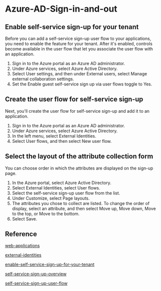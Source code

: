 # Azure-AD-Sign-in-and-out

## Enable self-service sign-up for your tenant

Before you can add a self-service sign-up user flow to your applications, you need to enable the feature for your tenant. After it's enabled, controls become available in the user flow that let you associate the user flow with an application.

1. Sign in to the Azure portal as an Azure AD administrator.
2. Under Azure services, select Azure Active Directory.
3. Select User settings, and then under External users, select Manage external collaboration settings.
4. Set the Enable guest self-service sign up via user flows toggle to Yes.

## Create the user flow for self-service sign-up

Next, you'll create the user flow for self-service sign-up and add it to an application.

1. Sign in to the Azure portal as an Azure AD administrator.
2. Under Azure services, select Azure Active Directory.
3. In the left menu, select External Identities.
4. Select User flows, and then select New user flow.


## Select the layout of the attribute collection form

You can choose order in which the attributes are displayed on the sign-up page.

1. In the Azure portal, select Azure Active Directory.
2. Select External Identities, select User flows.
3. Select the self-service sign-up user flow from the list.
4. Under Customize, select Page layouts.
5. The attributes you chose to collect are listed. To change the order of display, select an attribute, and then select Move up, Move down, Move to the top, or Move to the bottom.
6. Select Save.


## Reference

[web-applications](https://learn.microsoft.com/en-us/azure/active-directory/develop/sample-v2-code#web-applications)

[external-identities](https://learn.microsoft.com/en-us/azure/active-directory/external-identities/what-is-b2b)

[enable-self-service-sign-up-for-your-tenant](https://learn.microsoft.com/en-gb/azure/active-directory/external-identities/self-service-sign-up-user-flow#enable-self-service-sign-up-for-your-tenant)

[self-service-sign-up-overview](https://learn.microsoft.com/en-gb/azure/active-directory/external-identities/self-service-sign-up-overview)

[self-service-sign-up-user-flow](https://learn.microsoft.com/en-gb/azure/active-directory/external-identities/self-service-sign-up-user-flow)